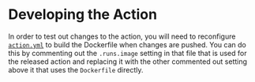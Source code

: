 # Developing the Action

In order to test out changes to the action, you will need to reconfigure [`action.yml`](./action.yml)
to build the Dockerfile when changes are pushed. You can do this by commenting out
the `.runs.image` setting in that file that is used for the released action and
replacing it with the other commented out setting above it that uses the `Dockerfile`
directly.
